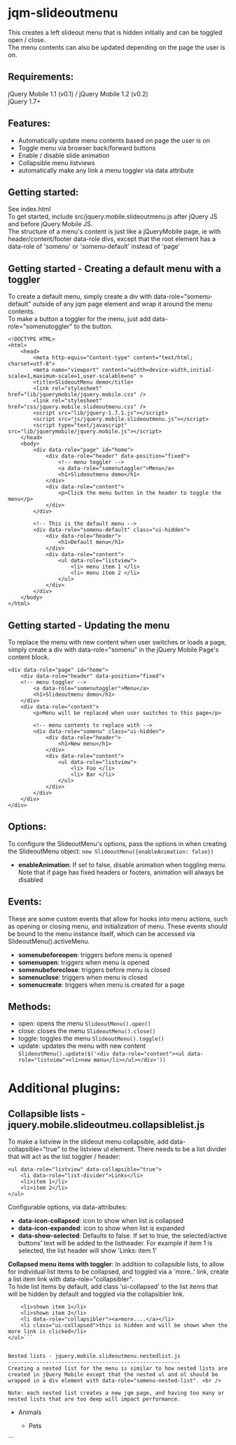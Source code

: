 jqm-slideoutmenu
================

This creates a left slideout menu that is hidden initially and can be toggled open / close. <br />
The menu contents can also be updated depending on the page the user is on.

Requirements:
-------------
jQuery Mobile 1.1 (v0.1) / jQuery Mobile 1.2 (v0.2) <br />
jQuery 1.7+

Features:
---------
- Automatically update menu contents based on page the user is on
- Toggle menu via browser back/forward buttons
- Enable / disable slide animation
- Collapsible menu listviews
- automatically make any link a menu toggler via data attribute

Getting started:
----------------
See index.html <br />
To get started, include src/jquery.mobile.slideoutmenu.js after jQuery JS and before jQuery Mobile JS. <br/>
The structure of a menu's content is just like a jQueryMobile page, ie with header/content/footer data-role divs, except that the root element has a data-role of 'somenu' or 'somenu-default' instead of 'page'

Getting started - Creating a default menu with a toggler
--------------------------------------------------------
To create a default menu, simply create a div with data-role="somenu-default" outside of any jqm page element and wrap it around the menu contents. <br />
To make a button a toggler for the menu, just add data-role="somenutoggler" to the button.
```
<!DOCTYPE HTML>
<html>
	<head>
		<meta http-equiv="Content-type" content="text/html; charset=utf-8">
		<meta name="viewport" content="width=device-width,initial-scale=1,maximum-scale=1,user-scalable=no" >
		<title>SlideoutMenu demo</title>
		<link rel="stylesheet" href="lib/jquerymobile/jquery.mobile.css" />
		<link rel="stylesheet"  href="css/jquery.mobile.slideoutmenu.css" />
		<script src="lib/jquery-1.7.1.js"></script>
		<script src="js/jquery.mobile.slideoutmenu.js"></script>
		<script type="text/javascript" src="lib/jquerymobile/jquery.mobile.js"></script>
	</head>
	<body>
		<div data-role="page" id="home">
			<div data-role="header" data-position="fixed">
				<!-- menu toggler -->
				<a data-role="somenutoggler">Menu</a>
				<h1>Slideoutmenu demo</h1>
			</div>
			<div data-role="content">
				<p>Click the menu button in the header to toggle the menu</p>
			</div>
		</div>
	
		<!-- This is the default menu -->
		<div data-role="somenu-default" class="ui-hidden">
			<div data-role="header">
				<h1>Default menu</h1>
			</div>
			<div data-role="content">
				<ul data-role="listview">
					<li> menu item 1 </li>
					<li> menu item 2 </li>
				</ul>
			</div>
		</div>
	</body>
</html>
```

Getting started - Updating the menu
-----------------------------------
To replace the menu with new content when user switches or loads a page, simply create a div with data-role="somenu" in the jQuery Mobile Page's content block.

```
<div data-role="page" id="home">
	<div data-role="header" data-position="fixed">
	<!-- menu toggler -->
		<a data-role="somenutoggler">Menu</a>
		<h1>Slideoutmenu demo</h1>
	</div>
	<div data-role="content">
		<p>Menu will be replaced when user switches to this page</p>

		<!-- menu contents to replace with -->
		<div data-role="somenu" class="ui-hidden">
			<div data-role="header">
				<h1>New menu</h1>
			</div>
			<div data-role="content">
				<ul data-role="listview">
					<li> Foo </li>
					<li> Bar </li>
				</ul>
			</div>
		</div>
	</div>
</div>
```

Options:
--------
To configure the SlideoutMenu's options, pass the options in when creating the SlideoutMenu object:
```new SlideoutMenu({enableAnimation: false})```

- **enableAnimation**: If set to false, disable animation when toggling menu. Note that if page has fixed headers or footers, animation will always be disabled

Events:
-------
These are some custom events that allow for hooks into menu actions, such as opening or closing menu, and initialization of menu. These events should be bound to the menu instance itself, which can be accessed via SlideoutMenu().activeMenu.

- **somenubeforeopen**: triggers before menu is opened
- **somenuopen**: triggers when menu is opened
- **somenubeforeclose**: triggers before menu is closed
- **somenuclose**: triggers when menu is closed
- **somenucreate**: triggers when menu is created for a page

Methods:
--------
- open: opens the menu ```SlideoutMenu().open()```
- close: closes the menu ```SlideoutMenu().close()```
- toggle: toggles the menu ```SlideoutMenu().toggle()```
- update: updates the menu with new content ```SlideoutMenu().update($('<div data-role="content"><ul data-role="listview"><li>new menu</li></ul></div>'))```


Additional plugins:
===================
Collapsible lists - jquery.mobile.slideoutmeu.collapsiblelist.js
----------------------------------------------------------------
To make a listview in the slideout menu collapsible, add data-collapsible="true" to the listview ul element. There needs to be a list divider that will act as the list toggler / header:
```
<ul data-role="listview" data-collapsible="true">
	<li data-role="list-divider">Links</li>
	<li>item 1</li>
	<li>item 2</li>
</ul>
```

Configurable options, via data-attributes:
- **data-icon-collapsed**: 	icon to show when list is collapsed
- **data-icon-expanded**: 	icon to show when list is expanded
- **data-show-selected**:	Defaults to false. If set to true, the selected/active buttons' text will be added to the listheader. For example if item 1 is selected, the list header will show 'Links: item 1'


**Collapsed menu items with toggler**:
In addition to collapsible lists, to allow for individual list items to be collapsed, and toggled via a 'more..' link, create a list item link with data-role="collapsibler". <br />
To hide list items by default, add class 'ui-collapsed' to the list items that will be hidden by default and toggled via the collapsibler link.

```<ul data-role="listview">
	<li>shown item 1</li>
	<li>shown item 2</li>
	<li data-role="collapsibler"><a>more....</a></li>
	<li class="ui-collapsed">this is hidden and will be shown when the more link is clicked</li>
</ul>```


Nested lists - jquery.mobile.slideoutmenu.nestedlist.js
-------------------------------------------------------
Creating a nested list for the menu is similar to how nested lists are created in jQuery Mobile except that the nested ul and ol should be wrapped in a div element with data-role="somenu-nested-list". <br />

Note: each nested list creates a new jqm page, and having too many or nested lists that are too deep will impact performance.

```
<ul data-role="listview">
	<li>Animals
		<div data-role="somenu-nested-list">
			<ul>
				<li>Pets</li>
			</ul>
		</div>
	</li>
</ul>
```

